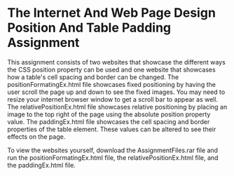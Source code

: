 # The Internet And Web Page Design Position And Table Padding Assignment
This assignment consists of two websites that showcase the different ways the CSS position property can be used and one website that showcases how a table's cell spacing and border can be changed. The positionFormatingEx.html file showcases fixed positioning by having the user scroll the page up and down to see the fixed images. You may need to resize your internet browser window to get a scroll bar to appear as well. The relativePositionEx.html file showcases relative positioning by placing an image to the top right of the page using the absolute position property value. The paddingEx.html file showcases the cell spacing and border properties of the table element. These values can be altered to see their effects on the page.

To view the websites yourself, download the AssignmentFiles.rar file and run the positionFormatingEx.html file, the relativePositionEx.html file, and the paddingEx.html file.
